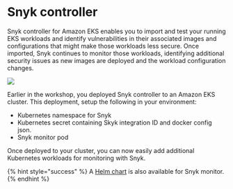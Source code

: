 # Snyk controller

Snyk controller for Amazon EKS enables you to import and test your running EKS workloads and identify vulnerabilities in their associated images and configurations that might make those workloads less secure. Once imported, Snyk continues to monitor those workloads, identifying additional security issues as new images are deployed and the workload configuration changes.

![](../../../../../.gitbook/assets/snyk-controller-architecture.png)

Earlier in the workshop, you deployed Snyk controller to an Amazon EKS cluster. This deployment, setup the following in your environment:

* Kubernetes namespace for Snyk
* Kubernetes secret containing Skyk integration ID and docker config json.
* Snyk monitor pod

Once deployed to your cluster, you can now easily add additional Kubernetes workloads for monitoring with Snyk.

{% hint style="success" %}
A [Helm chart](https://hub.helm.sh/charts/snyk/snyk-monitor) is also available for Snyk monitor.
{% endhint %}

